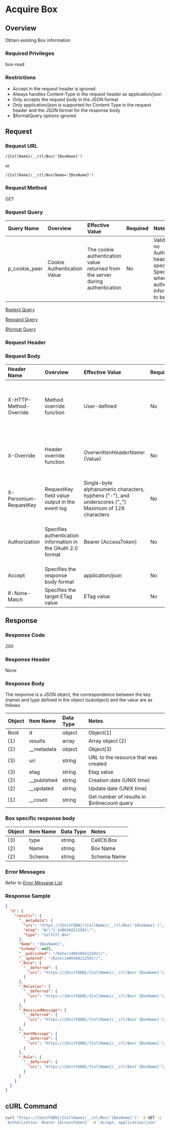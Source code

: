 # Acquire Box

## Overview

Obtain existing Box information

### Required Privileges

box-read

### Restrictions

* Accept in the request header is ignored
* Always handles Content-Type in the request header as application/json
* Only accepts the request body in the JSON format
* Only application/json is supported for Content-Type in the request header and the JSON format for the response body
* $formatQuery options ignored


## Request

### Request URL

```
/{CellName}/__ctl/Box('{BoxName}')
```

or 

```
/{CellName}/__ctl/Box(Name='{BoxName}')
```

### Request Method

GET

### Request Query

|Query Name|Overview|Effective Value|Required|Notes|
|:--|:--|:--|:--|:--|
|p_cookie_peer|Cookie Authentication Value|The cookie authentication value returned from the server during authentication|No|Valid only if no Authorization header specified<br>Specify this when cookie authentication information is to be used|

[$select  Query](406_Select_Query.md)

[$expand  Query](405_Expand_Query.md)

[$format  Query](404_Format_Query.md)

### Request Header

### Request Body

|Header Name|Overview|Effective Value|Required|Notes|
|:--|:--|:--|:--|:--|
|X-HTTP-Method-Override|Method override function|User-defined|No|If you specify this value when requesting with the POST method, the specified value will be used as a method.|
|X-Override|Header override function|${OverwrittenHeaderName}:${Value}|No|Overwrite normal HTTP header value. To overwrite multiple headers, specify multiple X-Override headers.|
|X-Personium-RequestKey|RequestKey field value output in the event log|Single-byte alphanumeric characters, hyphens ("-"), and underscores ("_")<br>Maximum of 128 characters|No|PCS-${UNIXtime} by default|
|Authorization|Specifies authentication information in the OAuth 2.0 format|Bearer {AccessToken}|No|* Authentication tokens are the tokens acquired using the Authentication Token Acquisition API|
|Accept|Specifies the response body format|application/json|No|[application/json] by default|
|If-None-Match|Specifies the target ETag value|ETag value|No|[*] by default|


## Response

### Response Code

200

### Response Header

None

### Response Body

The response is a JSON object, the correspondence between the key (name) and type defined in the object (subobject) and the value are as follows

|Object|Item Name|Data Type|Notes|
|:--|:--|:--|:--|
|Root|d|object|Object{1}|
|{1}|results|array|Array object {2}|
|{2}|__metadata|object|Object{3}|
|{3}|uri|string|URL to the resource that was created|
|{3}|etag|string|Etag value|
|{2}|__published|string|Creation date (UNIX time)|
|{2}|__updated|string|Update date (UNIX time)|
|{1}|__count|string|Get number of results in $inlinecount query|

### Box specific response body

|Object|Item Name|Data Type|Notes|
|:--|:--|:--|:--|
|{3}|type|string|CellCtl.Box|
|{2}|Name|string|Box Name|
|{2}|Schema|string|Schema Name|

### Error Messages

Refer to [Error Message List](004_Error_Messages.md)

### Response Sample

```JSON
{
  "d": {
    "results": {
      "__metadata": {
        "uri": "https://{UnitFQDN}/{CellName}/__ctl/Box('{BoxName}')",
        "etag": "W/\"1-1486368212581\"",
        "type": "CellCtl.Box"
      },
      "Name": "{BoxName}",
      "Schema": null,
      "__published": "/Date(1486368212581)/",
      "__updated": "/Date(1486368212581)/",
      "_Role": {
        "__deferred": {
          "uri": "https://{UnitFQDN}/{CellName}/__ctl/Box('{BoxName}')/_Role"
        }
      },
      "_Relation": {
        "__deferred": {
          "uri": "https://{UnitFQDN}/{CellName}/__ctl/Box('{BoxName}')/_Relation"
        }
      },
      "_ReceivedMessage": {
        "__deferred": {
          "uri": "https://{UnitFQDN}/{CellName}/__ctl/Box('{BoxName}')/_ReceivedMessage"
        }
      },
      "_SentMessage": {
        "__deferred": {
          "uri": "https://{UnitFQDN}/{CellName}/__ctl/Box('{BoxName}')/_SentMessage"
        }
      },
      "_Rule": {
        "__deferred": {
          "uri": "https://{UnitFQDN}/{CellName}/__ctl/Box('{BoxName}')/_Rule"
        }
      }
    }
  }
}
```


## cURL Command

```sh
curl "https://{UnitFQDN}/{CellName}/__ctl/Box('{BoxName}')" -X GET -i -H \
'Authorization: Bearer {AccessToken}' -H 'Accept: application/json'
```


